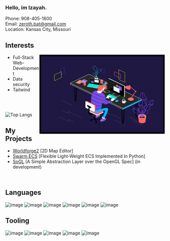 ### Hello, im Izayah.

Phone: 908-405-1600 <br>
Email: zeroth.bat@gmail.com <br>
Location: Kansas City, Missouri <br>

## Interests
 <img align="right" alt="GIF" src="assets/coding.gif" width="386" height="240" style="border:5px solid black"/>

- Full-Stack Web-Development
- Data security
- Tailwind
<br>
<br>

![Top Langs](https://github-readme-stats.vercel.app/api/top-langs/?username=zafflin&theme=github_dark)

## My Projects
- [Worldforge2](https://setoyuma.itch.io/worldforge2) [2D Map Editor]
- [Swarm ECS](https://github.com/zafflin/Swarm) [Flexible Light-Weight ECS Implemented In Python]
- [SoGL](https://github.com/zafflin/SoGL) [A Simple Abstraction Layer over the OpenGL Spec] (in development)
<br>

## Languages
![image](https://github.com/user-attachments/assets/82526d14-ba4c-4c8c-9081-06c8af1a5fdb)
![image](https://github.com/user-attachments/assets/283770d4-04a4-4abc-b496-0e1bb5189417)
![image](https://github.com/user-attachments/assets/ded95799-d60d-481a-9607-90e9c8ab29d7)
![image](https://github.com/user-attachments/assets/0448de9c-ffe0-442a-860f-42cf8113cf87)
![image](https://github.com/user-attachments/assets/433ae81a-5cfc-42f0-8b32-93fc4475ab82)
![image](https://github.com/user-attachments/assets/df1ff080-1eec-454b-8026-108923746075)



## Tooling
![image](https://github.com/user-attachments/assets/35e7f0b6-4b02-4ce4-9584-b2f24c9f624c)
![image](https://github.com/user-attachments/assets/3bde7af6-dec0-448c-addb-badeb10a8b17)
![image](https://github.com/user-attachments/assets/2ada4f11-0fc3-4432-8203-09cb05d55d73)
![image](https://github.com/user-attachments/assets/a5620563-141f-4251-9126-84efc82b8e17)
![image](https://github.com/user-attachments/assets/4b7c0db7-67f4-4d6a-a839-c5dfb44313ec)
